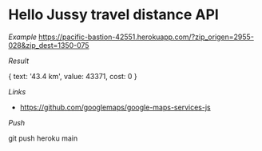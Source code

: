 # Hello Jussy travel distance API

*Example*
https://pacific-bastion-42551.herokuapp.com/?zip_origen=2955-028&zip_dest=1350-075

*Result*

{ text: '43.4 km', value: 43371, cost: 0 }

*Links*

- https://github.com/googlemaps/google-maps-services-js   


*Push*

git push heroku main